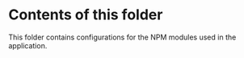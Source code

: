 # Contents of this folder

This folder contains configurations for the NPM modules used in the application.